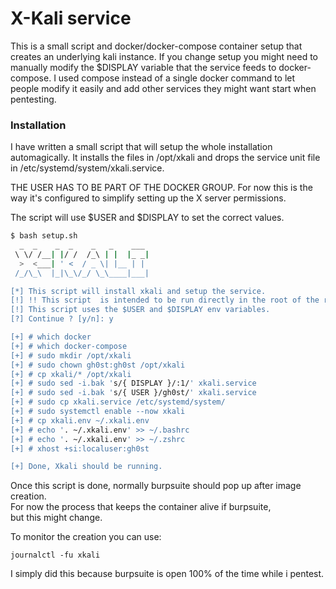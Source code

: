 # X-Kali service
This is a small script and docker/docker-compose container setup that creates an underlying kali instance.
If you change setup you might need to manually modify the $DISPLAY variable that the service feeds to docker-compose.
I used compose instead of a single docker command to let people modify it easily and add other services they might want start when pentesting.

### Installation
I have written a small script that will setup the whole installation automagically.
It installs the files in /opt/xkali and drops the service unit file in /etc/systemd/system/xkali.service.

THE USER HAS TO BE PART OF THE DOCKER GROUP.
For now this is the way it's configured to simplify setting up the X server permissions.


The script will use $USER and $DISPLAY to set the correct values.
```bash
$ bash setup.sh
  _  _    _  _    _   _    ___
 \ \/ /__| |/ /  /_\ | |  |_ _|
  >  <___| ' <  / _ \| |__ | |
 /_/\_\  |_|\_\/_/ \_\____|___|

[*] This script will install xkali and setup the service.
[!] !! This script  is intended to be run directly in the root of the repo (relative paths are used). !!
[!] This script uses the $USER and $DISPLAY env variables.
[?] Continue ? [y/n]: y

[+] # which docker
[+] # which docker-compose
[+] # sudo mkdir /opt/xkali
[+] # sudo chown gh0st:gh0st /opt/xkali
[+] # cp xkali/* /opt/xkali
[+] # sudo sed -i.bak 's/{ DISPLAY }/:1/' xkali.service
[+] # sudo sed -i.bak 's/{ USER }/gh0st/' xkali.service
[+] # sudo cp xkali.service /etc/systemd/system/
[+] # sudo systemctl enable --now xkali
[+] # cp xkali.env ~/.xkali.env
[+] # echo '. ~/.xkali.env' >> ~/.bashrc
[+] # echo '. ~/.xkali.env' >> ~/.zshrc
[+] # xhost +si:localuser:gh0st

[+] Done, Xkali should be running.

```

Once this script is done, normally burpsuite should pop up after image creation.  
For now the process that keeps the container alive if burpsuite,  
but this might change.

To monitor the creation you can use:
```
journalctl -fu xkali
```

I simply did this because burpsuite is open 100% of the time while i pentest.

